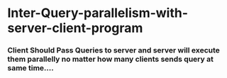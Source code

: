 # Inter-Query-parallelism-with-server-client-program

### Client Should Pass Queries to server and server will execute them parallelly no matter how many clients sends query at same time....
